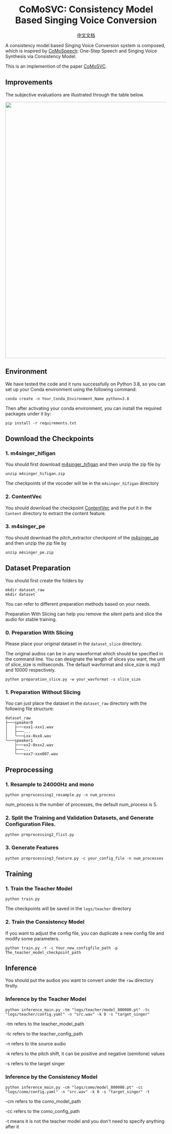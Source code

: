 <div align="center">
<h1>CoMoSVC: Consistency Model Based Singing Voice Conversion</h1>

[中文文档](./Readme_CN.md)
</div>

A consistency model based Singing Voice Conversion system is composed, which is inspired by [CoMoSpeech](https://github.com/zhenye234/CoMoSpeech): One-Step Speech and Singing Voice Synthesis via Consistency Model. 

This is an implemention of the paper [CoMoSVC](https://arxiv.org/pdf/2401.01792.pdf).
## Improvements
The subjective evaluations are illustrated through the table below.
<center><img src="https://comosvc.github.io/table3.jpg" width="800"></center>

## Environment
We have tested the code and it runs successfully on Python 3.8, so you can set up your Conda environment using the following command:

```shell
conda create -n Your_Conda_Environment_Name python=3.8
```
Then after activating your conda environment, you can install the required packages under it by:

```shell
pip install -r requirements.txt
```

## Download the Checkpoints
### 1. m4singer_hifigan

You should first download [m4singer_hifigan](https://drive.google.com/file/d/10LD3sq_zmAibl379yTW5M-LXy2l_xk6h/view) and then unzip the zip file by
```shell
unzip m4singer_hifigan.zip
```
The checkpoints of the vocoder will be in the `m4singer_hifigan` directory

### 2. ContentVec
You should download the checkpoint [ContentVec](https://ibm.box.com/s/z1wgl1stco8ffooyatzdwsqn2psd9lrr) and the put it in the `Content` directory to extract the content feature.

### 3. m4singer_pe
You should download the pitch_extractor checkpoint of the [m4singer_pe](https://drive.google.com/file/d/19QtXNeqUjY3AjvVycEt3G83lXn2HwbaJ/view) and then unzip the zip file by 

```shell
unzip m4singer_pe.zip
```

## Dataset Preparation 

You should first create the folders by

```shell
mkdir dataset_raw
mkdir dataset
```
You can refer to different preparation methods based on your needs.

Preparation With Slicing can help you remove the silent parts and slice the audio for stable training.


### 0. Preparation With Slicing

Please place your original dataset in the `dataset_slice` directory.

The original audios can be in any waveformat which should be specified in the command line. You can designate the length of slices you want, the unit of slice_size is milliseconds. The default wavformat and slice_size is mp3 and 10000 respectively.

```shell
python preparation_slice.py -w your_wavformat -s slice_size
```

### 1. Preparation Without Slicing

You can just place the dataset in the `dataset_raw` directory with the following file structure:

```
dataset_raw
├───speaker0
│   ├───xxx1-xxx1.wav
│   ├───...
│   └───Lxx-0xx8.wav
└───speaker1
    ├───xx2-0xxx2.wav
    ├───...
    └───xxx7-xxx007.wav
```


##  Preprocessing

### 1. Resample to 24000Hz and mono

```shell
python preprocessing1_resample.py -n num_process
```
num_process is the number of processes, the default num_process is 5.

### 2. Split the Training and Validation Datasets, and Generate Configuration Files.

```shell
python preprocessing2_flist.py
```


### 3. Generate Features

```shell
python preprocessing3_feature.py -c your_config_file -n num_processes 
```


## Training

### 1. Train the Teacher Model

```shell
python train.py
```
The checkpoints will be saved in the `logs/teacher` directory

### 2. Train the Consistency Model

If you want to adjust the config file, you can duplicate a new config file and modify some parameters.


```shell
python train.py -t -c Your_new_configfile_path -p The_teacher_model_checkpoint_path 
```

## Inference
You should put the audios you want to convert under the `raw` directory firstly.

### Inference by the Teacher Model

```shell
python inference_main.py -tm "logs/teacher/model_800000.pt" -tc "logs/teacher/config.yaml" -n "src.wav" -k 0 -s "target_singer"
```
-tm refers to the teacher_model_path

-tc refers to the teacher_config_path

-n refers to the source audio

-k refers to the pitch shift, it can be positive and negative (semitone) values

-s refers to the target singer

### Inference by the Consistency Model

```shell
python inference_main.py -cm "logs/como/model_800000.pt" -cc "logs/como/config.yaml" -n "src.wav" -k 0 -s "target_singer" -t
```
-cm refers to the como_model_path

-cc refers to the como_config_path

-t means it is not the teacher model and you don't need to specify anything after it 
